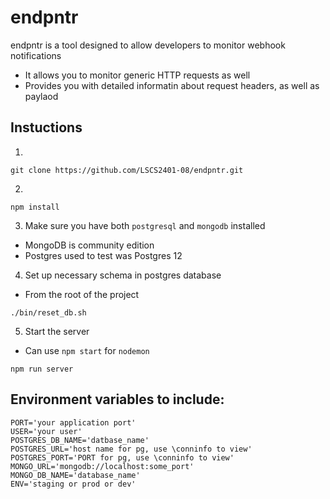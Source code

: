 # endpntr
endpntr is a tool designed to allow developers to monitor webhook notifications
- It allows you to monitor generic HTTP requests as well
- Provides you with detailed informatin about request headers, as well as paylaod

## Instuctions
1. 
```
git clone https://github.com/LSCS2401-08/endpntr.git
```
2.
```
npm install
```
3. Make sure you have both `postgresql` and `mongodb` installed
- MongoDB is community edition
- Postgres used to test was Postgres 12

4. Set up necessary schema in postgres database
- From the root of the project
```
./bin/reset_db.sh
```

5. Start the server
- Can use `npm start` for `nodemon`
```
npm run server
```
## Environment variables to include:
```
PORT='your application port'
USER='your user'
POSTGRES_DB_NAME='datbase_name'
POSTGRES_URL='host name for pg, use \conninfo to view'
POSTGRES_PORT='PORT for pg, use \conninfo to view'
MONGO_URL='mongodb://localhost:some_port'
MONGO_DB_NAME='database_name'
ENV='staging or prod or dev'
```
